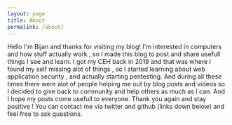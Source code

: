 ```yaml
---
layout: page
title: About
permalink: /about/
---
```


Hello I'm Bijan and thanks for visiting my blog!
I'm interested in computers and how stuff actually work , so I made this blog to post and share usefull things I see and learn.
I got my CEH back in 2019 and that was where I found my self missing alot of things , so I started learning about web application security , and actually starting pentesting.
And during all these times there were alot of people helping me out by blog posts and videos so I decided to give back to community and help others as much as I can. And I hope my posts come usefull to everyone.
Thank you again and stay positive !
You can contact me via twitter and github (links down below) and feel free to ask questions.
